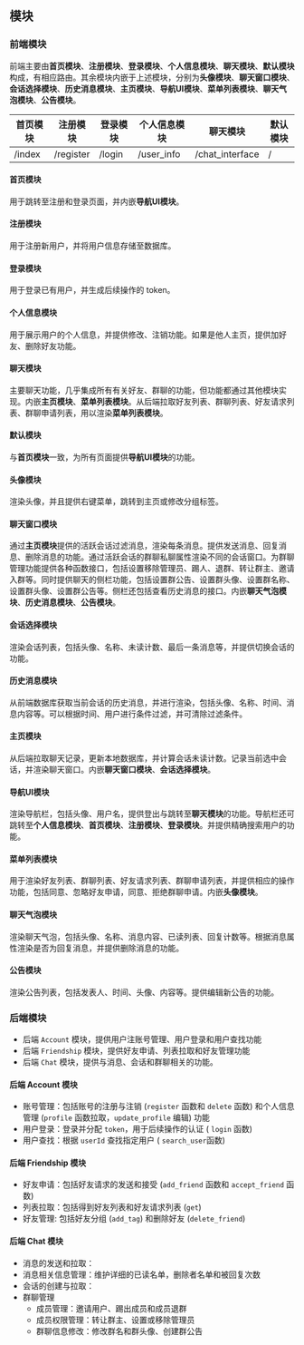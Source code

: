## 模块

### 前端模块

前端主要由**首页模块**、**注册模块**、**登录模块**、**个人信息模块**、**聊天模块**、**默认模块**构成，有相应路由。其余模块内嵌于上述模块，分别为**头像模块**、**聊天窗口模块**、**会话选择模块**、**历史消息模块**、**主页模块**、**导航UI模块**、**菜单列表模块**、**聊天气泡模块**、**公告模块**。

| 首页模块 | 注册模块 | 登录模块 | 个人信息模块 | 聊天模块 |  默认模块 |
| --- | --- | --- | --- | --- | --- |
| /index | /register | /login | /user_info | /chat_interface | / |

#### 首页模块

用于跳转至注册和登录页面，并内嵌**导航UI模块**。

#### 注册模块

用于注册新用户，并将用户信息存储至数据库。

#### 登录模块

用于登录已有用户，并生成后续操作的 token。

#### 个人信息模块

用于展示用户的个人信息，并提供修改、注销功能。如果是他人主页，提供加好友、删除好友功能。

#### 聊天模块

主要聊天功能，几乎集成所有有关好友、群聊的功能，但功能都通过其他模块实现。内嵌**主页模块**、**菜单列表模块**。从后端拉取好友列表、群聊列表、好友请求列表、群聊申请列表，用以渲染**菜单列表模块**。

#### 默认模块

与**首页模块**一致，为所有页面提供**导航UI模块**的功能。

#### 头像模块

渲染头像，并且提供右键菜单，跳转到主页或修改分组标签。

#### 聊天窗口模块

通过**主页模块**提供的活跃会话过滤消息，渲染每条消息。提供发送消息、回复消息、删除消息的功能。通过活跃会话的群聊私聊属性渲染不同的会话窗口。为群聊管理功能提供各种函数接口，包括设置移除管理员、踢人、退群、转让群主、邀请入群等。同时提供聊天的侧栏功能，包括设置群公告、设置群头像、设置群名称、设置群头像、设置群公告等。侧栏还包括查看历史消息的接口。内嵌**聊天气泡模块**、**历史消息模块**、**公告模块**。

#### 会话选择模块

渲染会话列表，包括头像、名称、未读计数、最后一条消息等，并提供切换会话的功能。

#### 历史消息模块

从前端数据库获取当前会话的历史消息，并进行渲染，包括头像、名称、时间、消息内容等。可以根据时间、用户进行条件过滤，并可清除过滤条件。

#### 主页模块

从后端拉取聊天记录，更新本地数据库，并计算会话未读计数。记录当前选中会话，并渲染聊天窗口。内嵌**聊天窗口模块**、**会话选择模块**。

#### 导航UI模块

渲染导航栏，包括头像、用户名，提供登出与跳转至**聊天模块**的功能。导航栏还可跳转至**个人信息模块**、**首页模块**、**注册模块**、**登录模块**。并提供精确搜索用户的功能。

#### 菜单列表模块

用于渲染好友列表、群聊列表、好友请求列表、群聊申请列表，并提供相应的操作功能，包括同意、忽略好友申请，同意、拒绝群聊申请。内嵌**头像模块**。

#### 聊天气泡模块

渲染聊天气泡，包括头像、名称、消息内容、已读列表、回复计数等。根据消息属性渲染是否为回复消息，并提供删除消息的功能。

#### 公告模块

渲染公告列表，包括发表人、时间、头像、内容等。提供编辑新公告的功能。

### 后端模块

- 后端 `Account` 模块，提供用户注账号管理、用户登录和用户查找功能
- 后端 `Friendship` 模块，提供好友申请、列表拉取和好友管理功能
- 后端 `Chat` 模块，提供与消息、会话和群聊相关的功能。

#### 后端 Account 模块

- 账号管理：包括账号的注册与注销 (`register` 函数和 `delete` 函数) 和个人信息管理 (`profile` 函数拉取，`update_profile` 编辑) 功能
- 用户登录：登录并分配 `token`，用于后续操作的认证 ( `login` 函数)
- 用户查找：根据 `userId` 查找指定用户 ( `search_user`函数)

#### 后端 Friendship 模块

- 好友申请：包括好友请求的发送和接受 (`add_friend` 函数和 `accept_friend` 函数)
- 列表拉取：包括得到好友列表和好友请求列表 (`get`)
- 好友管理: 包括好友分组 (`add_tag`) 和删除好友 (`delete_friend`)

#### 后端 Chat 模块

- 消息的发送和拉取：
- 消息相关信息管理：维护详细的已读名单，删除者名单和被回复次数
- 会话的创建与拉取：
- 群聊管理
    - 成员管理：邀请用户、踢出成员和成员退群
    - 成员权限管理：转让群主、设置或移除管理员
    - 群聊信息修改：修改群名和群头像、创建群公告